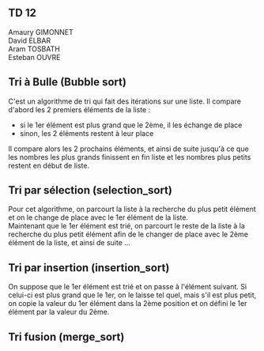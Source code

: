 ## TD 12

Amaury GIMONNET  
David ELBAR  
Aram TOSBATH  
Esteban OUVRE  

## Tri à Bulle (Bubble sort)

C'est un algorithme de tri qui fait des itérations sur une liste. Il compare d'abord les 2 premiers éléments de la liste :
- si le 1er élément est plus grand que le 2ème, il les échange de place
- sinon, les 2 éléments restent à leur place

Il compare alors les 2 prochains éléments, et ainsi de suite jusqu'à ce que les nombres les plus grands finissent en fin liste et les nombres plus petits restent en début de liste.

## Tri par sélection (selection_sort)

Pour cet algorithme, on parcourt la liste à la recherche du plus petit élément et on le change de place avec le 1er élément de la liste.  
Maintenant que le 1er élément est trié, on parcourt le reste de la liste à la recherche du plus petit élément afin de le changer de place avec le 2ème élément de la liste, et ainsi de suite ...

## Tri par insertion (insertion_sort)

On suppose que le 1er élément est trié et on passe à l'élément suivant. Si celui-ci est plus grand que le 1er, on le laisse tel quel, mais s'il est plus petit, on copie la valeur du 1er élément dans la 2ème position et on défini le 1er élément par la valeur du 2ème.

## Tri fusion (merge_sort)

